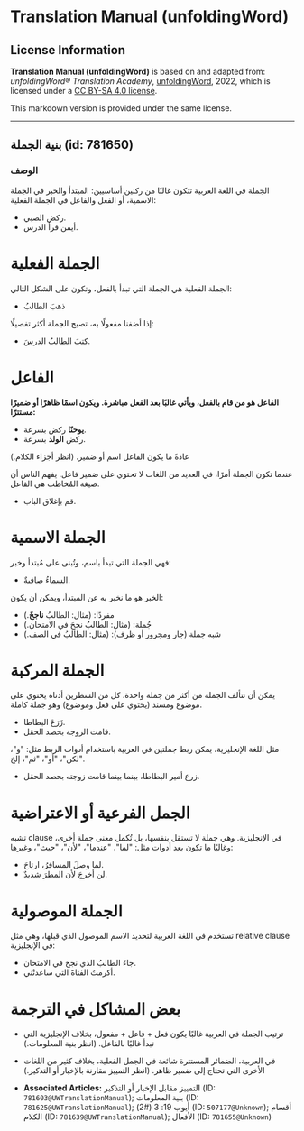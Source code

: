# Translation Manual (unfoldingWord)

## License Information

**Translation Manual (unfoldingWord)** is based on and adapted from: _unfoldingWord® Translation Academy_, [unfoldingWord](https://unfoldingword.org/utw), 2022, which is licensed under a [CC BY-SA 4.0 license](https://creativecommons.org/licenses/by-sa/4.0/legalcode.en).

This markdown version is provided under the same license.



--------------------------------

## بنية الجملة (id: 781650)

### الوصف

الجملة في اللغة العربية تتكون غالبًا من ركنين أساسيين: المبتدأ والخبر في الجملة الاسمية، أو الفعل والفاعل في الجملة الفعلية:

* ركض الصبي.
* أيمن قرأ الدرس.

الجملة الفعلية
==============

الجملة الفعلية هي الجملة التي تبدأ بالفعل، وتكون على الشكل التالي:

* ذهبَ الطالبُ

إذا أضفنا مفعولًا به، تصبح الجملة أكثر تفصيلًا:

* كتبَ الطالبُ الدرسَ.

الفاعل
======

**الفاعل هو من قام بالفعل، ويأتي غالبًا بعد الفعل مباشرة. ويكون اسمًا ظاهرًا أو ضميرًا مستترًا:**

* **يوحنّا** ركض بسرعة.
* ركض **الولد** بسرعة.

عادةً ما يكون الفاعل اسم أو ضمير. (انظر أجزاء الكلام.)

عندما تكون الجملة أمرًا، في العديد من اللغات لا تحتوي على ضمير فاعل. يفهم الناس أن صيغة المُخاطب هي الفاعل.

* قم بإغلاق الباب.

الجملة الاسمية
==============

فهي الجملة التي تبدأ باسم، وتُبنى على مُبتدأ وخبر:

* السماءُ صافيةٌ.

الخبر هو ما نخبر به عن المبتدأ، ويمكن أن يكون:

* مفردًا: (مثال: الطالبُ **ناجحٌ**.)
* جُملة: (مثال: الطالبُ نجحَ في الامتحان.)
* شبه جملة (جار ومجرور أو ظرف): (مثال: الطالبُ في الصف.)

الجملة المركبة
==============

يمكن أن تتألف الجملة من أكثر من جملة واحدة. كل من السطرين أدناه يحتوي على موضوع ومسند (يحتوي على فعل وموضوع) وهو جملة كاملة.

* زَرَعَ البطاطا.
* قامت الزوجة بحصد الحقل.

مثل اللغة الإنجليزية، يمكن ربط جملتين في العربية باستخدام أدوات الربط مثل: "و"، "لكن"، "أو"، "ثم"، إلخ.

* زرع أمير البطاطا، بينما بينما قامت زوجته بحصد الحقل.

الجمل الفرعية أو الاعتراضية
===========================

تشبه clause في الإنجليزية. وهي جملة لا تستقل بنفسها، بل تُكمل معنى جملة أخرى، وغالبًا ما تكون بعد أدوات مثل: "لما"، "عندما"، "لأن"، "حيث"، وغيرها:

* لما وصلَ المسافرُ، ارتاحَ.
* لن أخرجَ لأن المطرَ شديدٌ.

الجملة الموصولية
================

تستخدم في اللغة العربية لتحديد الاسم الموصول الذي قبلها، وهي مثل relative clause في الإنجليزية:

* جاءَ الطالبُ الذي نجحَ في الامتحان.
* أكرمتُ الفتاةَ التي ساعدتْني.

بعض المشاكل في الترجمة
======================

* ترتيب الجملة في العربية غالبًا يكون فعل \+ فاعل \+ مفعول، بخلاف الإنجليزية التي تبدأ غالبًا بالفاعل. (انظر بنية المعلومات.)
* في العربية، الضمائر المستترة شائعة في الجمل الفعلية، بخلاف كثير من اللغات الأخرى التي تحتاج إلى ضمير ظاهر. (انظر التمييز مقارنة بالإخبار أو التذكير.)

* **Associated Articles:** التمييز مقابل الإخبار أو التذكير (ID: `781603@UWTranslationManual`); بنية المعلومات (ID: `781625@UWTranslationManual`); أيوب 19: 3 (#2) (ID: `507177@Unknown`); أقسام الكلام (ID: `781639@UWTranslationManual`); الأفعال (ID: `781655@Unknown`)


